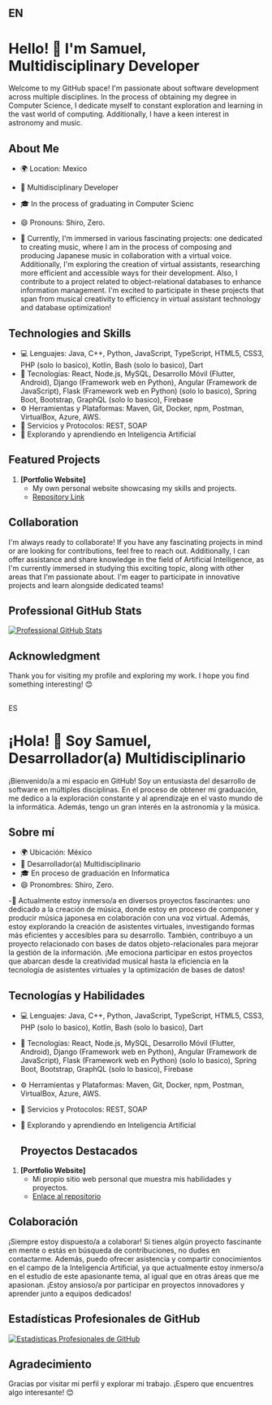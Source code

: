 ## EN
# Hello! 👋 I'm Samuel, Multidisciplinary Developer
<!--![Example Landscape](image_link.jpg)-->

Welcome to my GitHub space! I'm passionate about software development across multiple disciplines. In the process of obtaining my degree in Computer Science, I dedicate myself to constant exploration and learning in the vast world of computing. Additionally, I have a keen interest in astronomy and music.

## About Me

- 🌍 Location: Mexico
- 💼 Multidisciplinary Developer
- 🎓 In the process of graduating in Computer Scienc
- 😄 Pronouns: Shiro, Zero.

- 🔭 Currently, I'm immersed in various fascinating projects: one dedicated to creating music, where I am in the process of composing and producing Japanese music in collaboration with a virtual voice. Additionally, I'm exploring the creation of virtual assistants, researching more efficient and accessible ways for their development. Also, I contribute to a project related to object-relational databases to enhance information management. I'm excited to participate in these projects that span from musical creativity to efficiency in virtual assistant technology and database optimization!

## Technologies and Skills

- 💻 Lenguajes: Java, C++, Python, JavaScript, TypeScript, HTML5, CSS3, PHP (solo lo basico), Kotlin, Bash (solo lo basico), Dart
- 🚀 Tecnologías: React, Node.js, MySQL, Desarrollo Móvil (Flutter, Android), Django (Framework web en Python), Angular (Framework de JavaScript), Flask (Framework web en Python) (solo lo basico), Spring Boot, Bootstrap, GraphQL (solo lo basico), Firebase
- ⚙️ Herramientas y Plataformas: Maven, Git, Docker, npm, Postman, VirtualBox, Azure, AWS.
- 🔗 Servicios y Protocolos: REST, SOAP
- 🤖 Explorando y aprendiendo en Inteligencia Artificial


## Featured Projects

1. **[Portfolio Website]**
   - My own personal website showcasing my skills and projects.
   - [Repository Link](https://port-fo.vercel.app/#inicio)

## Collaboration

I'm always ready to collaborate! If you have any fascinating projects in mind or are looking for contributions, feel free to reach out. Additionally, I can offer assistance and share knowledge in the field of Artificial Intelligence, as I'm currently immersed in studying this exciting topic, along with other areas that I'm passionate about. I'm eager to participate in innovative projects and learn alongside dedicated teams!

## Professional GitHub Stats

[![Professional GitHub Stats](https://github-readme-stats.vercel.app/api?username=pagedhack&show_icons=true&theme=radical)](https://github.com/pagedhack)

## Acknowledgment

Thank you for visiting my profile and exploring my work. I hope you find something interesting! 😊
##

ES

# ¡Hola! 👋 Soy Samuel, Desarrollador(a) Multidisciplinario

¡Bienvenido/a a mi espacio en GitHub! Soy un entusiasta del desarrollo de software en múltiples disciplinas. En el proceso de obtener mi graduación, me dedico a la exploración constante y al aprendizaje en el vasto mundo de la informática. Además, tengo un gran interés en la astronomía y la música.

## Sobre mí

- 🌍 Ubicación: México
- 💼 Desarrollador(a) Multidisciplinario
- 🎓 En proceso de graduación en Informatica
- 😄 Pronombres: Shiro, Zero.

-🔭 Actualmente estoy inmerso/a en diversos proyectos fascinantes: uno dedicado a la creación de música, donde estoy en proceso de componer y producir música japonesa en colaboración con una voz virtual. Además, estoy explorando la creación de asistentes virtuales, investigando formas más eficientes y accesibles para su desarrollo. También, contribuyo a un proyecto relacionado con bases de datos objeto-relacionales para mejorar la gestión de la información. ¡Me emociona participar en estos proyectos que abarcan desde la creatividad musical hasta la eficiencia en la tecnología de asistentes virtuales y la optimización de bases de datos!

## Tecnologías y Habilidades

- 💻 Lenguajes: Java, C++, Python, JavaScript, TypeScript, HTML5, CSS3, PHP (solo lo basico), Kotlin, Bash (solo lo basico), Dart
- 🚀 Tecnologías: React, Node.js, MySQL, Desarrollo Móvil (Flutter, Android), Django (Framework web en Python), Angular (Framework de JavaScript), Flask (Framework web en Python) (solo lo basico), Spring Boot, Bootstrap, GraphQL (solo lo basico), Firebase
- ⚙️ Herramientas y Plataformas: Maven, Git, Docker, npm, Postman, VirtualBox, Azure, AWS.
- 🔗 Servicios y Protocolos: REST, SOAP
- 🤖 Explorando y aprendiendo en Inteligencia Artificial


  ## Proyectos Destacados

1. **[Portfolio Website]**
   - Mi propio sitio web personal que muestra mis habilidades y proyectos.
   - [Enlace al repositorio](https://port-fo.vercel.app/#inicio)


## Colaboración

¡Siempre estoy dispuesto/a a colaborar! Si tienes algún proyecto fascinante en mente o estás en búsqueda de contribuciones, no dudes en contactarme. Además, puedo ofrecer asistencia y compartir conocimientos en el campo de la Inteligencia Artificial, ya que actualmente estoy inmerso/a en el estudio de este apasionante tema, al igual que en otras áreas que me apasionan. ¡Estoy ansioso/a por participar en proyectos innovadores y aprender junto a equipos dedicados!

## Estadísticas Profesionales de GitHub

[![Estadísticas Profesionales de GitHub](https://github-readme-stats.vercel.app/api?username=pagedhack&show_icons=true&theme=radical)](https://github.com/pagedhack)

## Agradecimiento

Gracias por visitar mi perfil y explorar mi trabajo. ¡Espero que encuentres algo interesante! 😊
